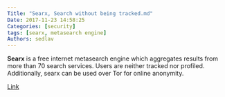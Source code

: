 ```yaml
---
Title: "Searx, Search without being tracked.md"
Date: 2017-11-23 14:58:25
Categories: [security]
tags: [searx, metasearch engine]
Authors: sedlav
---
```


**Searx** is a free internet metasearch engine which aggregates results from more than 70 search services. Users are neither tracked nor profiled. Additionally, searx can be used over Tor for online anonymity.

[Link](https://searx.me/)
